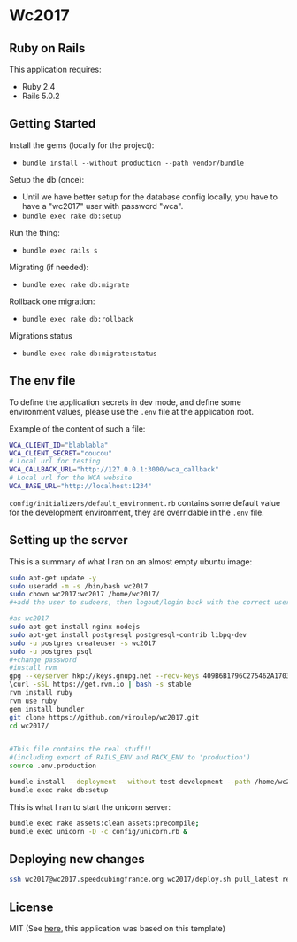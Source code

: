 Wc2017
================

Ruby on Rails
-------------

This application requires:

- Ruby 2.4
- Rails 5.0.2

Getting Started
---------------

Install the gems (locally for the project):

- `bundle install --without production --path vendor/bundle`

Setup the db (once):

- Until we have better setup for the database config locally, you have to have a "wc2017" user with password "wca".
- `bundle exec rake db:setup`


Run the thing:

- `bundle exec rails s`

Migrating (if needed):

- `bundle exec rake db:migrate`

Rollback one migration:

- `bundle exec rake db:rollback`

Migrations status

- `bundle exec rake db:migrate:status`



## The env file

To define the application secrets in dev mode, and define some environment values, please use the `.env` file at the application root.

Example of the content of such a file:

```sh
WCA_CLIENT_ID="blablabla"
WCA_CLIENT_SECRET="coucou"
# Local url for testing
WCA_CALLBACK_URL="http://127.0.0.1:3000/wca_callback"
# Local url for the WCA website
WCA_BASE_URL="http://localhost:1234"
```

`config/initializers/default_environment.rb` contains some default value for the development environment, they are overridable in the `.env` file.

## Setting up the server

This is a summary of what I ran on an almost empty ubuntu image:
```sh
sudo apt-get update -y
sudo useradd -m -s /bin/bash wc2017
sudo chown wc2017:wc2017 /home/wc2017/
#+add the user to sudoers, then logout/login back with the correct user

#as wc2017
sudo apt-get install nginx nodejs
sudo apt-get install postgresql postgresql-contrib libpq-dev
sudo -u postgres createuser -s wc2017
sudo -u postgres psql
#+change password
#install rvm
gpg --keyserver hkp://keys.gnupg.net --recv-keys 409B6B1796C275462A1703113804BB82D39DC0E3
\curl -sSL https://get.rvm.io | bash -s stable
rvm install ruby
rvm use ruby
gem install bundler
git clone https://github.com/viroulep/wc2017.git
cd wc2017/


#This file contains the real stuff!!
#(including export of RAILS_ENV and RACK_ENV to 'production')
source .env.production

bundle install --deployment --without test development --path /home/wc2017/.bundle
bundle exec rake db:setup
```

This is what I ran to start the unicorn server:
```sh
bundle exec rake assets:clean assets:precompile;
bundle exec unicorn -D -c config/unicorn.rb &
```

## Deploying new changes

```sh
ssh wc2017@wc2017.speedcubingfrance.org wc2017/deploy.sh pull_latest rebuild_rails
```


License
-------
MIT
(See [here](https://github.com/RailsApps/rails-omniauth#mit-license), this application was based on this template)
